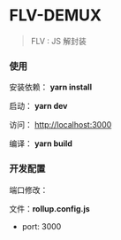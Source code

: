 <!--
 * @Date: 2022-04-13 17:10:11
 * @LastEditTime: 2022-04-24 17:00:48
-->

# FLV-DEMUX

> FLV :  JS 解封装


### 使用

安装依赖： **yarn install**

启动： **yarn dev**

访问： [http://localhost:3000](http://localhost:3000)

编译： **yarn build**


### 开发配置

端口修改：

文件：**rollup.config.js**

- port: 3000




